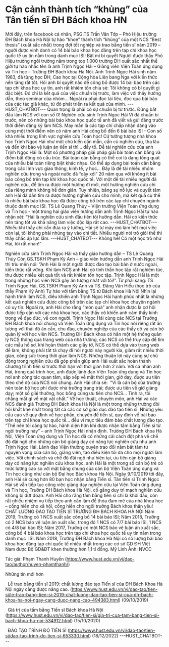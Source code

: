 # Cận cảnh thành tích “khủng” của Tân tiến sĩ ĐH Bách khoa HN

Mới đây, trên facebook cá nhân, PSG.TS Trần Văn Tớp – Phó Hiệu trưởng ĐH Bách khoa Hà Nội tự hào “khoe” thành tích “khủng” của một NCS “Best thesis” (xuất sắc nhất) trong đợt tốt nghiệp và trao bằng tiến sĩ năm 2019 – người được vinh danh có 14 bài báo khoa học đăng trên tạp chí khoa học quốc tế uy tín nằm trong danh mục ISI! Bật mí bí quyết
Người được thầy Phó Hiệu trưởng ngôi trường nằm trong top 1.000 trường ĐH xuất sắc nhất thế giới tự hào nhắc tên là anh Trịnh Ngọc Hải – Giảng viên Viện Toán ứng dụng và Tin học – Trường ĐH Bách khoa Hà Nội. Anh Trịnh Ngọc Hải sinh năm 1983, đã từng học ĐH, Cao học tại Cộng hòa Liên bang Nga với kiến thức nền tảng rất tốt. Hỏi anh bí quyết nào để công bố được 14 bài báo trên các tạp chí khoa học uy tín, anh rất khiêm tốn chia sẻ: Tôi không có bí quyết gì đặc biệt. Đó chỉ là kết quả của việc chuẩn bị trước, làm việc với thầy hướng dẫn, theo seminar của nhóm… Ngoài ra phải đọc tài liệu, đọc qua bài báo của các tác giả khác, từ đó phát triển ra kết quả của mình. 
 ---HUST_CHATBOT---
Quan trọng là phải có sự chuẩn bị từ trước. Đừng bắt đầu làm NCS với con số 0! Nghiên cứu sinh Trịnh Ngọc Hải
Vì đã chuẩn bị trước, nên có những bài báo khoa học quốc tế anh đã viết và gửi đăng trước thời điểm đăng ký làm NCS. May mắn là các tạp chí chấp nhận đăng vào cùng một thời điểm nên có năm anh Hải công bố đến 6 bài báo ISI - Con số khá nhiều trong lĩnh vực nghiên cứu Toán học! Cứ tưởng tượng nhà khoa học Trịnh Ngọc Hải như một chú kiến cần mẫn, cần cù nghiên cứu, tha lâu và đến khi bảo vệ luận án tiến sĩ thì… đầy tổ. Đề tài nghiên cứu của anh Trịnh Ngọc Hải là: Một số phương pháp giải pháp giải bài toán cân bằng và điểm bất động có cấu trúc. Bài toán cân bằng có thể coi là dạng tổng quát của nhiều bài toán riêng biệt khác nhau. Có thể áp dụng bài toán cân bằng trong các lĩnh vực giao thông, kinh tế, y học… Đây là đề tài nhiều nhóm nghiên cứu trong và ngoài nước đã “cày xới” 20 năm qua với không ít bài báo công bố trên tạp khí khoa học quốc tế. Với một đề tài nhiều người đã nghiên cứu, để tìm ra được một hướng đi mới, một hướng nghiên cứu chỉ của riêng mình không hề đơn giản. Tuy nhiên, bằng sự nỗ lực và quyết tâm anh Hải đã dần tìm ra được hướng nghiên cứu cho mình, mà kết quả cụ thể là nhiều bài báo khoa học đã được công bố trên các tạp chí chuyên ngành thuộc danh mục ISI. TS Lê Quang Thủy – Viện trưởng Viện Toán ứng dụng và Tin học - một trong hai giáo viên hướng dẫn anh Trịnh Ngọc Hải tự hào nhận xét: “Hải là nghiên cứu sinh đầu tiên tôi hướng dẫn. Hải có kiến thức nền tảng tốt và khả năng làm việc độc lập rất cao. 
 ---HUST_CHATBOT---
Nhiều khi thầy chỉ cần đưa ra ý tưởng, Hải sẽ tự mày mò làm hết mọi việc còn lại, tôi không phải nhúng tay vào chi tiết. Nhiều người nói trò giỏi thế thì thầy chắc áp lực lắm. 
 ---HUST_CHATBOT---
Không hề! Có một học trò như Hải, tôi rất nhàn!” 

Nghiên cứu sinh Trịnh Ngọc Hải và thầy giáo hướng dẫn – TS Lê Quang Thủy
Còn GS.TSKH Phạm Kỳ Anh – giáo viên hướng dẫn anh Trịnh Ngọc Hải thì trìu mến nói: ”Anh Hải là một người được đào tạo bài bản ở nước ngoài, kiến thức rất vững. Khi làm NCS anh Hải có tinh thần học tập rất nghiêm túc, thu được nhiều kết quả tốt và rất khiêm tốn học tập. Trịnh Ngọc Hải là một trong những học viên NCS gây ấn tượng nhất với tôi!”. Từ phải sang: TS Trịnh Ngọc Hải, GS.TSKH Phạm Kỳ Anh và 
TS. Đặng Văn Hiếu (học trò của thầy Phạm Kỳ Anh)
Tự hào với tấm bằng TS từ Bách khoa Hà Nội
Nhìn lại hành trình làm NCS, điều khiến anh Trịnh Ngọc Hải hạnh phúc nhất là những kết quả nghiên cứu được công bố trên các tạp chí khoa học chuyên ngành có uy tín. Ngoài ra, anh Hải cho rằng “món quà” anh nhận được là cơ hội được tiếp cận với các nhà khoa học, các thầy cô khiến anh cảm thấy kính trọng về đạo đức, về con người. Trịnh Ngọc Hải cùng các NCS tại Trường ĐH Bách khoa nói chung và Viện Toán ứng dụng và Tin học nói riêng rất ấn tượng với thái độ ân cần, chu đáo, chuyên nghiệp của các thầy cô và cán bộ quản lý với học viên NCS. Trường ĐH Bách khoa có hẳn một hệ thống quản lý NCS thông qua trang web của nhà trường, các NCS có thể truy cập để tìm các mẫu hồ sơ, khi hoàn thành các giấy tờ, NCS có thể dựa vào trang web để làm, không phải tất tả chạy đi hỏi người này người kia, giảm rất nhiều thời gian, công sức trong thời gian làm NCS. Những thuận lợi này cùng sự chủ động trong nghiên cứu đã góp phần giúp anh Hải xuất sắc hoàn thành chương trình tiến sĩ trước thời hạn với thời gian hơn 2 năm. Với cá nhân anh Hải, trong quá trình học, anh được lãnh đạo Viện Toán ứng dụng và Tin học nơi anh công tác quan tâm, sắp xếp về mặt thời gian, giờ dạy, được ưu tiên theo chế độ của NCS nói chung. Anh Hải chia sẻ:  "Vì là cán bộ của trường nên toàn bộ học phí được nhà trường trang trải; được ưu tiên về giờ giảng dạy; một số giải thưởng, học bổng cũng ưu tiên cho NCS… Tính ra, tôi chẳng mất gì về mặt vật chất.”
Về học thuật, chuyên môn, anh Hải và các NCS đánh giá Trường ĐH Bách khoa Hà Nội là một trong những trường đòi hỏi khắt khe nhất trong tất cả các cơ sở giáo dục đào tạo tiến sĩ. Những yêu cầu cao về quy định về học phần, chuyên đề tiến sĩ, quy định về bài báo trên tạp chí khoa học quốc tế… đều vì mục tiêu đảm bảo chất lượng đào tạo. “Thế nên tôi càng tự hào, hãnh diện hơn khi được nhận tấm bằng Tiến sĩ từ ngôi trường này” – anh Trịnh Ngọc Hải nhận định. Trường ĐH Bách khoa Hà Nội, Viện Toán ứng dụng và Tin học đã có những cải cách đột phá về chế độ đãi ngộ cho những cán bộ giảng dạy có năng lực nghiên cứu như anh Trịnh Ngọc Hải. Lãnh đạo Viện thường xuyên trao đổi nắm bắt tâm tư nguyện vọng của cán bộ, giảng viên, tạo điều kiện tối đa cho mọi người làm việc. Với chính sách và chế độ đãi ngộ như hiện tại, ưu tiên cán bộ giảng dạy có năng lực nghiên cứu khoa học, anh Hải là một trong số cán bộ trẻ có mức lương cao so với mặt bằng chung của cán bộ Viện Toán ứng dụng và Tin học cũng như cán bộ Đại học Bách khoa Hà Nội. Ngày 9/10/2019 tới đây, anh Hải sẽ cùng hơn 80 bạn học nhận bằng Tiến sĩ. Tân tiến sĩ Trịnh Ngọc Hải sẽ vẫn tiếp tục công việc giảng dạy nghiên cứu tại Viện Toán ứng dụng và Tin học, Trường ĐH Bách khoa Hà Nội, cố gắng duy trì mạch nghiên cứu không bị đứt đoạn. Anh Hải cho rằng tấm bằng tiến sĩ chỉ là khởi đầu, còn rất nhiều nhiệm vụ tiếp theo anh cần làm để thỏa đam mê của nhà khoa học – cống hiến cho xã hội, cống hiến cho ngôi trường Bách khoa thân yêu! CHẤT LƯỢNG ĐÀO TẠO TIẾN SĨ TRƯỜNG ĐH BÁCH KHOA HÀ NỘI
 Năm 2019, Trường có 1 NCS xuất sắc công bố 14 bài báo ISI;
 Năm 2018, Trường có 2 NCS bảo vệ luận án xuất sắc, trong đó 1 NCS có 7/7 bài báo ISI, 1 NCS có 4/8 bài báo ISI;
 Năm 2017, Trường có một NCS bảo vệ luận án xuất sắc, công bố 4 bài báo khoa học trên tạp chí khoa học quốc tế uy tín nằm trong danh mục  ISI.  Năm 2018, Trường ĐH Bách khoa Hà Nội có số lượng bài báo khoa học đăng tạp chí quốc tế nhiều nhất trong các cơ sở GD ĐH Việt Nam được Bộ GD&amp;ĐT khen thưởng hơn 1,1 tỉ đồng. Mỹ Linh
Ảnh: NVCC

Tác giả: Phạm Thanh Huyền (https://www.hust.edu.vn/vi/dao-tao/author/huyen-phamthanh/)

Những tin mới hơn

 
Lễ trao bằng tiến sĩ 2019:  chất lượng đào tạo Tiến sĩ của ĐH Bách Khoa Hà Nội ngày càng được nâng cao. (https://www.hust.edu.vn/vi/dao-tao/tien-si/le-trao-bang-tien-si-2019-chat-luong-dao-tao-tien-si-cua-dh-bach-khoa-ha-noi-ngay-cang-duoc-nang-cao-494383.html)
(09/10/2019)

 
Giá trị của tấm bằng Tiến sĩ Bách khoa Hà Nội (https://www.hust.edu.vn/vi/dao-tao/tien-si/gia-tri-cua-tam-bang-tien-si-bach-khoa-ha-noi-534912.html)
(15/10/2020)

 
ĐÀO TẠO TRÌNH ĐỘ TIẾN SĨ (https://www.hust.edu.vn/vi/dao-tao/tien-si/dao-tao-trinh-do-tien-si-653330.html)
(18/12/2022) 
 ---HUST_CHATBOT---